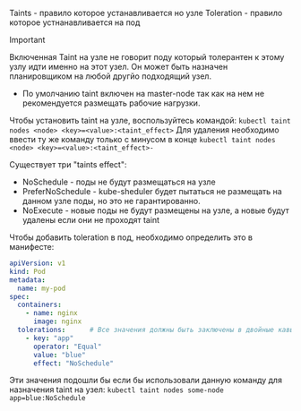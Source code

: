 Taints - правило которое устанавливается но узле
Toleration - правило которое устнанавливается на под

>[!important]
>Включенная Taint на узле не говорит поду который толерантен к этому узлу идти именно на этот узел. Он может быть назначен планировщиком на любой другйо подходящий узел. 

- По умолчанию taint включен на master-node так как на нем не рекомендуется размещать рабочие нагрузки.

Чтобы установить taint на узле, воспользуйтесь командой:
`kubectl taint nodes <node> <key>=<value>:<taint_effect>`
Для удаления необходимо ввести ту же команду только с минусом в конце 
`kubectl taint nodes <node> <key>=<value>:<taint_effect>-`

Существует три "taints effect":
- NoSchedule - поды не будут размещаться на узле
- PreferNoSchedule - kube-sheduler будет пытаться не размещать на данном узле поды, но это не гарантированно.
- NoExecute - новые поды не будут размещены на узле, а новые будут удалены если они не проходят taint

Чтобы добавить toleration в под, необходимо определить это в манифесте:
```yaml
apiVersion: v1
kind: Pod
metadata:
  name: my-pod
spec:
  containers:
    - name: nginx
      image: nginx
  tolerations:      # Все значения должны быть заключены в двойные кавычки.
    - key: "app"
      operator: "Equal"
      value: "blue"
      effect: "NoSchedule"
```
Эти значения подошли бы если бы использовали данную команду для назначения taint на узел:
`kubectl taint nodes some-node app=blue:NoSchedule`
